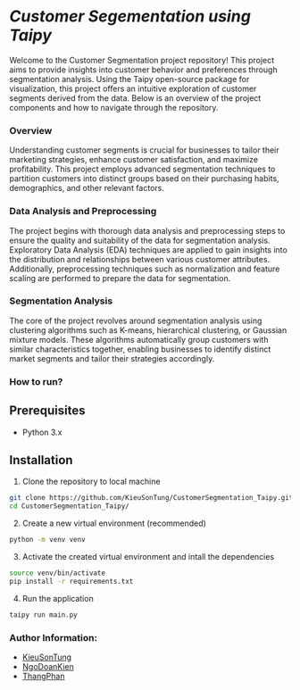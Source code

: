 # *Customer Segementation using Taipy*

Welcome to the Customer Segmentation project repository! This project aims to provide insights into customer behavior and preferences through segmentation analysis. Using the Taipy open-source package for visualization, this project offers an intuitive exploration of customer segments derived from the data. Below is an overview of the project components and how to navigate through the repository.

### Overview

Understanding customer segments is crucial for businesses to tailor their marketing strategies, enhance customer satisfaction, and maximize profitability. This project employs advanced segmentation techniques to partition customers into distinct groups based on their purchasing habits, demographics, and other relevant factors.

### Data Analysis and Preprocessing

The project begins with thorough data analysis and preprocessing steps to ensure the quality and suitability of the data for segmentation analysis. Exploratory Data Analysis (EDA) techniques are applied to gain insights into the distribution and relationships between various customer attributes. Additionally, preprocessing techniques such as normalization and feature scaling are performed to prepare the data for segmentation.

### Segmentation Analysis

The core of the project revolves around segmentation analysis using clustering algorithms such as K-means, hierarchical clustering, or Gaussian mixture models. These algorithms automatically group customers with similar characteristics together, enabling businesses to identify distinct market segments and tailor their strategies accordingly.

### How to run?

Prerequisites
---
* Python 3.x

Installation
---

1. Clone the repository to local machine
```bash
git clone https://github.com/KieuSonTung/CustomerSegmentation_Taipy.git
cd CustomerSegmentation_Taipy/
```

2. Create a new virtual environment (recommended)
```bash
python -m venv venv
```

3. Activate the created virtual environment and intall the dependencies
```bash
source venv/bin/activate
pip install -r requirements.txt
```

4. Run the application
```bash
taipy run main.py
```

### Author Information:

* [KieuSonTung](https://github.com/KieuSonTung)
* [NgoDoanKien](https://github.com/NgoDoanKien)
* [ThangPhan](https://github.com/Thangphan0102)
